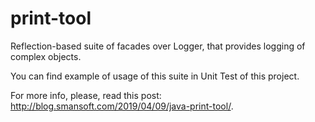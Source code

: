 # print-tool
Reflection-based suite of facades over Logger, that provides logging of complex objects.

You can find example of usage of this suite in Unit Test of this project.

For more info, please, read this post: http://blog.smansoft.com/2019/04/09/java-print-tool/.
